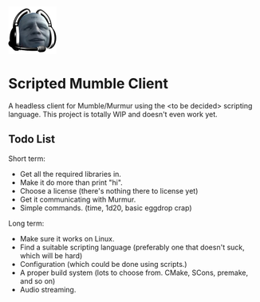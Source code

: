 ![alt tag](docs/unbannable.png)
# Scripted Mumble Client

A headless client for Mumble/Murmur using the &lt;to be decided&gt; scripting language.
This project is totally WIP and doesn't even work yet.


## Todo List

Short term:
* Get all the required libraries in.
* Make it do more than print "hi".
* Choose a license (there's nothing there to license yet)
* Get it communicating with Murmur.
* Simple commands. (time, 1d20, basic eggdrop crap)

Long term:
* Make sure it works on Linux.
* Find a suitable scripting language (preferably one that doesn't suck, which will be hard)
* Configuration (which could be done using scripts.)
* A proper build system (lots to choose from. CMake, SCons, premake, and so on)
* Audio streaming.
